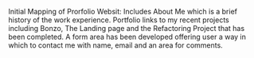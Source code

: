 Initial Mapping of Prorfolio Websit:
Includes About Me which is a brief history of the work experience.
Portfolio links to my recent projects including Bonzo, The Landing page and the Refactoring Project that has been completed.
A form area has been developed offering user a way in which to contact me with name, email and an area for comments.  